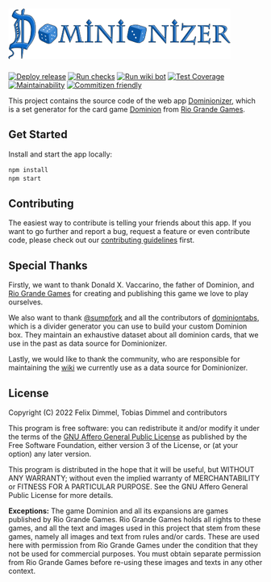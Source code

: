 # ![Dominionizer](/src/assets/logo/logo.svg)

[![Deploy release](https://github.com/GagaMen/dominionizer/actions/workflows/deploy-release.yml/badge.svg)](https://github.com/GagaMen/dominionizer/actions/workflows/deploy-release.yml)
[![Run checks](https://github.com/GagaMen/dominionizer/actions/workflows/run-checks.yml/badge.svg)](https://github.com/GagaMen/dominionizer/actions/workflows/run-checks.yml)
[![Run wiki bot](https://github.com/GagaMen/dominionizer/actions/workflows/run-wiki-bot.yml/badge.svg)](https://github.com/GagaMen/dominionizer/actions/workflows/run-wiki-bot.yml)
[![Test Coverage](https://api.codeclimate.com/v1/badges/a4e86861e7f074d736f3/test_coverage)](https://codeclimate.com/github/GagaMen/dominionizer/test_coverage)
[![Maintainability](https://api.codeclimate.com/v1/badges/a4e86861e7f074d736f3/maintainability)](https://codeclimate.com/github/GagaMen/dominionizer/maintainability)
[![Commitizen friendly](https://img.shields.io/badge/commitizen-friendly-brightgreen.svg)](http://commitizen.github.io/cz-cli/)

This project contains the source code of the web app [Dominionizer](https://dominionizer.app/), which is a set generator for the card game [Dominion](<https://en.wikipedia.org/wiki/Dominion_(card_game)>) from [Rio Grande Games](https://www.riograndegames.com/).

## Get Started

Install and start the app locally:

```bash
npm install
npm start
```

## Contributing

The easiest way to contribute is telling your friends about this app. If you want to go further and report a bug, request a feature or even contribute code, please check out our [contributing guidelines](/CONTRIBUTING.md) first.

## Special Thanks

Firstly, we want to thank Donald X. Vaccarino, the father of Dominion, and [Rio Grande Games](https://www.riograndegames.com/) for creating and publishing this game we love to play ourselves.

We also want to thank [@sumpfork](https://github.com/sumpfork) and all the contributors of [dominiontabs](https://github.com/sumpfork/dominiontabs), which is a divider generator you can use to build your custom Dominion box. They maintain an exhaustive dataset about all dominion cards, that we use in the past as data source for Dominionizer.

Lastly, we would like to thank the community, who are responsible for maintaining the [wiki](http://wiki.dominionstrategy.com/) we currently use as a data source for Dominionizer.

## License

Copyright (C) 2022 Felix Dimmel, Tobias Dimmel and contributors

This program is free software: you can redistribute it and/or modify it under the terms of the [GNU Affero General Public License](/LICENSE) as published by the Free Software Foundation, either version 3 of the License, or (at your option) any later version.

This program is distributed in the hope that it will be useful, but WITHOUT ANY WARRANTY; without even the implied warranty of MERCHANTABILITY or FITNESS FOR A PARTICULAR PURPOSE. See the GNU Affero General Public License for more details.

**Exceptions:** The game Dominion and all its expansions are games published by Rio Grande Games. Rio Grande Games holds all rights to these games, and all the text and images used in this project that stem from these games, namely all images and text from rules and/or cards. These are used here with permission from Rio Grande Games under the condition that they not be used for commercial purposes. You must obtain separate permission from Rio Grande Games before re-using these images and texts in any other context.
